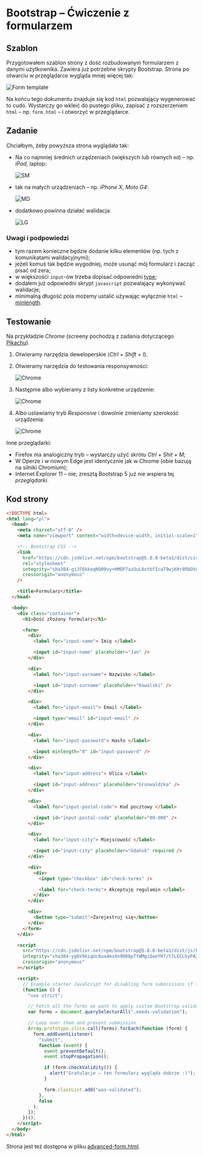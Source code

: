 # Bootstrap – Ćwiczenie z formularzem

## Szablon

Przygotowałem szablon strony z dość rozbudowanym formularzem z danymi użytkownika. Zawiera już potrzebne skrypty
Bootstrap. Strona po otwarciu w przeglądarce wygląda mniej więcej tak:

![Form template](../../images/bootstrap/form/form-excersise-1.png)

Na końcu tego dokumentu znajduje się kod `html` pozwalający wygenerować to cudo. Wystarczy go wkleić do pustego pliku,
zapisać z rozszerzeniem `html` – np. `form.html` – i otworzyć w przeglądarce.

## Zadanie

Chciałbym, żeby powyższa strona wyglądała tak:

- Na co najmniej średnich urządzeniach (większych lub równych `md`) – np. _iPad_, laptop:

  ![SM](../../images/bootstrap/form/form-excersise-2.png)

- tak na małych urządzeniach – np. _iPhone X_, _Moto G4_:

  ![MD](../../images/bootstrap/form/form-excersise-3.png)

- dodatkowo powinna działać walidacja:

  ![LG](../../images/bootstrap/form/form-excersise-4.png)

### Uwagi i podpowiedzi

- tym razem konieczne będzie dodanie kilku elementów (np. tych z komunikatami walidacyjnymi);
- jeżeli komuś tak będzie wygodniej, może usunąć mój formularz i zacząć pisać od zera;
- w większości `input`-ów trzeba dopisać
  odpowiedni [type](https://developer.mozilla.org/en-US/docs/Web/HTML/Element/input);
- dodałem już odpowiedni skrypt `javascript` pozwalający wykonywać walidacje;
- minimalną długość pola możemy ustalić używając wyłącznie `html`
  – [minlength](https://developer.mozilla.org/en-US/docs/Web/HTML/Attributes/minlength).

## Testowanie

Na przykładzie _Chrome_ (screeny pochodzą z zadania
dotyczącego [Pikachu](https://github.com/pawel-stan/bootstrap-excersise-pikachu)).

1. Otwieramy narzędzia deweloperskie (_Ctrl + Shift + I_).
1. Otwieramy narzędzia do testowania responsywności:

   ![Chrome](../../images/bootstrap/chrome-1.png)

1. Następnie albo wybieramy z listy konkretne urządzenie:

   ![Chrome](../../images/bootstrap/chrome-2.png)

1. Albo ustawiamy tryb _Responsive_ i dowolnie zmieniamy szerokość urządzenia:

   ![Chrome](../../images/bootstrap/chrome-3.png)

Inne przeglądarki:

- Firefox ma analogiczny tryb – wystarczy użyć skrótu _Ctrl + Shit + M_;
- W Operze i w nowym Edge jest identycznie jak w Chrome (obie bazują na silniki Chromium);
- Internet Explorer 11 – nie; zresztą Bootstrap 5 już nie wspiera tej _przeglądarki_.

## Kod strony

```html
<!DOCTYPE html>
<html lang="pl">
  <head>
    <meta charset="utf-8" />
    <meta name="viewport" content="width=device-width, initial-scale=1" />

    <!-- Bootstrap CSS -->
    <link
      href="https://cdn.jsdelivr.net/npm/bootstrap@5.0.0-beta1/dist/css/bootstrap.min.css"
      rel="stylesheet"
      integrity="sha384-giJF6kkoqNQ00vy+HMDP7azOuL0xtbfIcaT9wjKHr8RbDVddVHyTfAAsrekwKmP1"
      crossorigin="anonymous"
    />

    <title>Formularz</title>
  </head>

  <body>
    <div class="container">
      <h1>Dość złożony formularz</h1>

      <form>
        <div>
          <label for="input-name"> Imię </label>

          <input id="input-name" placeholder="Jan" />
        </div>

        <div>
          <label for="input-surname"> Nazwisko </label>

          <input id="input-surname" placeholder="Kowalski" />
        </div>

        <div>
          <label for="input-email"> Email </label>

          <input type="email" id="input-email" />
        </div>

        <div>
          <label for="input-password"> Hasło </label>

          <input minlength="8" id="input-password" />
        </div>

        <div>
          <label for="input-address"> Ulica </label>

          <input id="input-address" placeholder="Grunwaldzka" />
        </div>

        <div>
          <label for="input-postal-code"> Kod pocztowy </label>

          <input id="input-postal-code" placeholder="00-000" />
        </div>

        <div>
          <label for="input-city"> Miejscowość </label>

          <input id="input-city" placeholder="Gdańsk" required />
        </div>

        <div>
          <div>
            <input type="checkbox" id="check-terms" />

            <label for="check-terms"> Akceptuję regulamin </label>
          </div>
        </div>

        <div>
          <button type="submit">Zarejestruj się</button>
        </div>
      </form>
    </div>

    <script
      src="https://cdn.jsdelivr.net/npm/bootstrap@5.0.0-beta1/dist/js/bootstrap.bundle.min.js"
      integrity="sha384-ygbV9kiqUc6oa4msXn9868pTtWMgiQaeYH7/t7LECLbyPA2x65Kgf80OJFdroafW"
      crossorigin="anonymous"
    ></script>

    <script>
      // Example starter JavaScript for disabling form submissions if there are invalid fields
      (function () {
        "use strict";

        // Fetch all the forms we want to apply custom Bootstrap validation styles to
        var forms = document.querySelectorAll(".needs-validation");

        // Loop over them and prevent submission
        Array.prototype.slice.call(forms).forEach(function (form) {
          form.addEventListener(
            "submit",
            function (event) {
              event.preventDefault();
              event.stopPropagation();

              if (form.checkValidity()) {
                alert("Gratulacje – ten formularz wygląda dobrze :)");
              }

              form.classList.add("was-validated");
            },
            false
          );
        });
      })();
    </script>
  </body>
</html>
```

Strona jest też dostępna w pliku [advanced-form.html](advanced-form.html).
